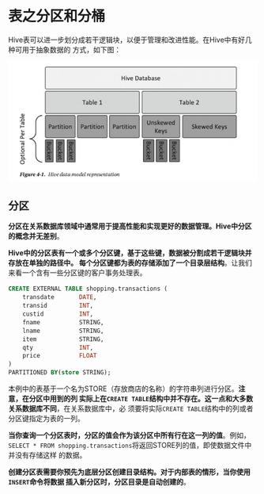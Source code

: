 表之分区和分桶
===================================================================================
Hive表可以进一步划分成若干逻辑块，以便于管理和改进性能。在Hive中有好几种可用于抽象数据的
方式，如下图：

![Hive数据模型表示](img/1.png)

## 分区
**分区在关系数据库领域中通常用于提高性能和实现更好的数据管理。Hive中分区的概念并无差别**。

**Hive中的分区表有一个或多个分区键，基于这些键，数据被分割成若干逻辑块并存放在单独的路径中。
每个分区键都为表的存储添加了一个目录层结构**。让我们来看一个含有一些分区键的客户事务处理表。
```sql
CREATE EXTERNAL TABLE shopping.transactions (
	transdate		DATE,
	transid			INT,
	custid			INT,
	fname			STRING,
	lname			STRING,
	item			STRING,
	qty				INT,
	price			FLOAT
)
PARTITIONED BY(store STRING);
```
本例中的表基于一个名为STORE（存放商店的名称）的字符串列进行分区。**注意，在分区中用到的列
实际上在`CREATE TABLE`结构中并不存在。这一点和大多数关系数据库不同**，在关系数据库中，必
须要将实际`CREATE TABLE`结构中的列或者分区键指定为表的一列。

**当你查询一个分区表时，分区的值会作为该分区中所有行在这一列的值**。例如，
`SELECT * FROM shopping.transactions`将返回STORE列的值，即使数据文件中并没有存储这样
的数据。

**创建分区表需要你预先为底层分区创建目录结构。对于内部表的情形，当你使用`INSERT`命令将数据
插入新分区时，分区目录是自动创建的**。
